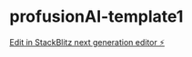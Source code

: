 # profusionAI-template1

[Edit in StackBlitz next generation editor ⚡️](https://stackblitz.com/~/github.com/Profusion-AI/profusionAI-template1)